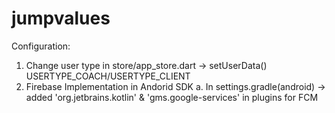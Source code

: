 # jumpvalues

Configuration:

1. Change user type in store/app_store.dart -> setUserData() USERTYPE_COACH/USERTYPE_CLIENT
2. Firebase Implementation in Andorid SDK
    a. In settings.gradle(android) -> added 'org.jetbrains.kotlin' & 'gms.google-services' in plugins for FCM

